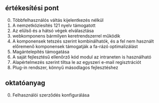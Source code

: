 ## értékesítési pont

0. Többfelhasználós váltás kijelentkezés nélkül
1. A nemzetköziesítés 121 nyelv támogatott
2. Az elülső és a hátsó végek elválasztása
3. webkomponens bármilyen keretrendszerrel működik
4. A komponensek tetszés szerint kombinálhatók, és a fel nem használt előremenő komponensek támogatják a fa-rázó optimalizálást
5. Magántelepítés támogatása
6. A saját fejlesztésű ellenőrző kód modul az intraneten is használható
7. Alapértelmezés szerint tiltsa le az egyszeri e-mail regisztrációt
8. Plug-in rendszer, könnyű másodlagos fejlesztéshez

## oktatóanyag

0. Felhasználói szerződés konfigurálása